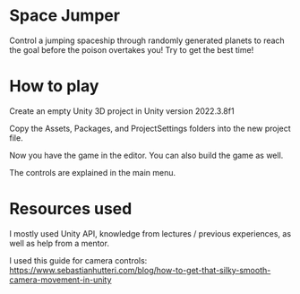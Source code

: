 # Space Jumper
 Control a jumping spaceship through randomly generated planets to reach the goal before the poison overtakes you! Try to get the best time!

# How to play

Create an empty Unity 3D project in Unity version 2022.3.8f1

Copy the Assets, Packages, and ProjectSettings folders into the new project file.

Now you have the game in the editor. You can also build the game as well.

The controls are explained in the main menu.

# Resources used

I mostly used Unity API, knowledge from lectures / previous experiences, as well as help from a mentor.

I used this guide for camera controls:
https://www.sebastianhutteri.com/blog/how-to-get-that-silky-smooth-camera-movement-in-unity

